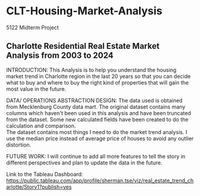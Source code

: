 # CLT-Housing-Market-Analysis
5122 Midterm Project

## Charlotte Residential Real Estate Market Analysis from 2003 to 2024

INTRODUCTION: This Analysis is to help you understand the housing market trend in Charlotte region in the last 
20 years so that you can decide what to buy and where to buy the right kind of properties that will gain the most value in the future.

DATA/ OPERATIONS ABSTRACTION DESIGN: The data used is obtained from Mecklenburg County data mart. The original dataset contains many columns which haven't been
used in this analysis and have been truncated from the dataset. Some new calculated fields have been created to do the calculation and comparison.  
The dataset contains most things I need to do the market trend analysis. I use the median price instead of average price of houses to avoid any outlier distortion.

FUTURE WORK: I will continue to add all more features to tell the story in different perspectives and plan to update the data in the future.

Link to the Tableau Dashboard: https://public.tableau.com/app/profile/sherman.tse/viz/real_estate_trend_charlotte/Story1?publish=yes
